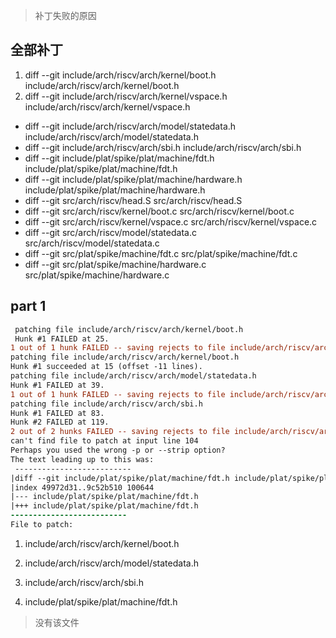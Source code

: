 > 补丁失败的原因

## 全部补丁
1. diff --git include/arch/riscv/arch/kernel/boot.h include/arch/riscv/arch/kernel/boot.h
2. diff --git include/arch/riscv/arch/kernel/vspace.h include/arch/riscv/arch/kernel/vspace.h
- diff --git include/arch/riscv/arch/model/statedata.h include/arch/riscv/arch/model/statedata.h
- diff --git include/arch/riscv/arch/sbi.h include/arch/riscv/arch/sbi.h
- diff --git include/plat/spike/plat/machine/fdt.h include/plat/spike/plat/machine/fdt.h
- diff --git include/plat/spike/plat/machine/hardware.h include/plat/spike/plat/machine/hardware.h
- diff --git src/arch/riscv/head.S src/arch/riscv/head.S
- diff --git src/arch/riscv/kernel/boot.c src/arch/riscv/kernel/boot.c
- diff --git src/arch/riscv/kernel/vspace.c src/arch/riscv/kernel/vspace.c
- diff --git src/arch/riscv/model/statedata.c src/arch/riscv/model/statedata.c
- diff --git src/plat/spike/machine/fdt.c src/plat/spike/machine/fdt.c
- diff --git src/plat/spike/machine/hardware.c src/plat/spike/machine/hardware.c


## part 1


```patch
 patching file include/arch/riscv/arch/kernel/boot.h
 Hunk #1 FAILED at 25.
1 out of 1 hunk FAILED -- saving rejects to file include/arch/riscv/arch/kernel/boot.h.rej
patching file include/arch/riscv/arch/kernel/boot.h
Hunk #1 succeeded at 15 (offset -11 lines).
patching file include/arch/riscv/arch/model/statedata.h
Hunk #1 FAILED at 39.
1 out of 1 hunk FAILED -- saving rejects to file include/arch/riscv/arch/model/statedata.h.rej
patching file include/arch/riscv/arch/sbi.h
Hunk #1 FAILED at 83.
Hunk #2 FAILED at 119.
2 out of 2 hunks FAILED -- saving rejects to file include/arch/riscv/arch/sbi.h.rej
can't find file to patch at input line 104
Perhaps you used the wrong -p or --strip option?
The text leading up to this was:
 --------------------------
|diff --git include/plat/spike/plat/machine/fdt.h include/plat/spike/plat/machine/fdt.h
|index 49972d31..9c52b510 100644
|--- include/plat/spike/plat/machine/fdt.h
|+++ include/plat/spike/plat/machine/fdt.h
--------------------------
File to patch: 
```

1. include/arch/riscv/arch/kernel/boot.h

2. include/arch/riscv/arch/model/statedata.h

3. include/arch/riscv/arch/sbi.h

4. include/plat/spike/plat/machine/fdt.h
> 没有该文件


